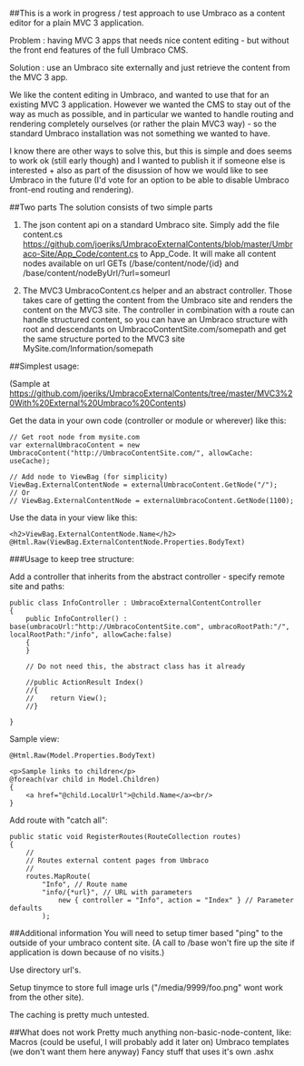 ##This is a work in progress / test approach to use Umbraco as a content editor for a plain MVC 3 application.

Problem : having MVC 3 apps that needs nice content editing - but without the front end features of the full Umbraco CMS.

Solution : use an Umbraco site externally and just retrieve the content from the MVC 3 app.

We like the content editing in Umbraco, and wanted to use that for an existing MVC 3 application. However we wanted the CMS to stay out of the way as much as possible, and in particular we wanted to handle routing and rendering completely ourselves (or rather the plain MVC3 way) - so the standard Umbraco installation was not something we wanted to have.

I know there are other ways to solve this, but this is simple and does seems to work ok (still early though) and I wanted to publish it if someone else is interested + also as part of the disussion of how we would like to see Umbraco in the future (I'd vote for an option to be able to disable Umbraco front-end routing and rendering).

##Two parts
The solution consists of two simple parts

1. The json content api on a standard Umbraco site. Simply add the file content.cs https://github.com/joeriks/UmbracoExternalContents/blob/master/Umbraco-Site/App_Code/content.cs to App_Code. It will make all content nodes available on url GETs (/base/content/node/{id} and /base/content/nodeByUrl/?url=someurl

2. The MVC3 UmbracoContent.cs helper and an abstract controller. Those takes care of getting the content from the Umbraco site and renders the content on the MVC3 site. The controller in combination with a route can handle structured content, so you can have an Umbraco structure with root and descendants on UmbracoContentSite.com/somepath and get the same structure ported to the MVC3 site MySite.com/Information/somepath

##Simplest usage:

(Sample at https://github.com/joeriks/UmbracoExternalContents/tree/master/MVC3%20With%20External%20Umbraco%20Contents)

Get the data in your own code (controller or module or wherever) like this:

    // Get root node from mysite.com
    var externalUmbracoContent = new UmbracoContent("http://UmbracoContentSite.com/", allowCache: useCache);

    // Add node to ViewBag (for simplicity)
    ViewBag.ExternalContentNode = externalUmbracoContent.GetNode("/");
    // Or
    // ViewBag.ExternalContentNode = externalUmbracoContent.GetNode(1100);
    

Use the data in your view like this:

    <h2>ViewBag.ExternalContentNode.Name</h2>
    @Html.Raw(ViewBag.ExternalContentNode.Properties.BodyText)
    
    
###Usage to keep tree structure:

Add a controller that inherits from the abstract controller - specify remote site and paths:

    public class InfoController : UmbracoExternalContentController
    {
        public InfoController() : base(umbracoUrl:"http://UmbracoContentSite.com", umbracoRootPath:"/", localRootPath:"/info", allowCache:false)
        {
        }

        // Do not need this, the abstract class has it already 

        //public ActionResult Index()
        //{
        //    return View();
        //}

    }
    
Sample view:

    @Html.Raw(Model.Properties.BodyText)

    <p>Sample links to children</p>
    @foreach(var child in Model.Children)
    {
        <a href="@child.LocalUrl">@child.Name</a><br/>
    }

Add route with "catch all":

    public static void RegisterRoutes(RouteCollection routes)
    {
        //
        // Routes external content pages from Umbraco
        //
        routes.MapRoute(
            "Info", // Route name
            "info/{*url}", // URL with parameters
                new { controller = "Info", action = "Index" } // Parameter defaults
            );
            
##Additional information
You will need to setup timer based "ping" to the outside of your umbraco content site. (A call to /base won't fire up the site if application is down because of no visits.)

Use directory url's.

Setup tinymce to store full image urls ("/media/9999/foo.png" wont work from the other site).

The caching is pretty much untested.

##What does not work
Pretty much anything non-basic-node-content, like:
Macros (could be useful, I will probably add it later on)
Umbraco templates (we don't want them here anyway)
Fancy stuff that uses it's own .ashx

